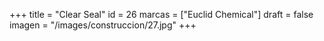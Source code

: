 +++
title = "Clear Seal"
id = 26
marcas = ["Euclid Chemical"]
draft = false
imagen = "/images/construccion/27.jpg"
+++

<!--more-->